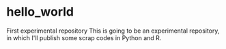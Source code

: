 # hello_world
First experimental repository
This is going to be an experimental repository, in which I'll publish some scrap codes in Python and R.
